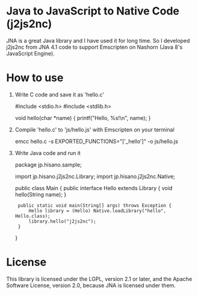 Java to JavaScript to Native Code (j2js2nc)
===========================================

JNA is a great Java library and I have used it for long time.
So I developed j2js2nc from JNA 4.1 code to support Emscripten on Nashorn (Java 8's JavaScript Engine).
 
How to use
==========

1. Write C code and save it as 'hello.c'

    #include <stdio.h>
    #include <stdlib.h>
    
    void hello(char *name) {
    	printf("Hello, %s!\n", name);
    }

2. Compile 'hello.c' to 'js/hello.js' with Emscripten on your terminal

    emcc hello.c  -s EXPORTED_FUNCTIONS="['_hello']" -o js/hello.js

3. Write Java code and run it

    package jp.hisano.sample;
    
    import jp.hisano.j2js2nc.Library;
    import jp.hisano.j2js2nc.Native;
    
    public class Main {
        public interface Hello extends Library {
            void hello(String name);
        }
    
        public static void main(String[] args) throws Exception {
            Hello library = (Hello) Native.loadLibrary("hello", Hello.class);
            library.hello("j2js2nc");
        }
    }

License
=======

This library is licensed under the LGPL, version 2.1 or later, and the Apache Software License, version 2.0, because JNA is licensed under them.
